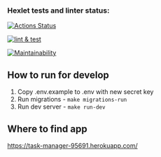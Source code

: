 ### Hexlet tests and linter status:
[![Actions Status](https://github.com/z17/python-project-lvl4/workflows/hexlet-check/badge.svg)](https://github.com/z17/python-project-lvl4/actions)


[![lint & test](https://github.com/z17/python-project-lvl4/actions/workflows/lint.yml/badge.svg)](https://github.com/z17/python-project-lvl4/actions/workflows/lint.yml)

[![Maintainability](https://api.codeclimate.com/v1/badges/8179f7ad92aeb8f76f9c/maintainability)](https://codeclimate.com/github/z17/python-project-lvl4/maintainability)

## How to run for develop

1. Copy .env.example to .env with new secret key
2. Run migrations - `make migrations-run`
3. Run dev server - `make run-dev`

## Where to find app

https://task-manager-95691.herokuapp.com/
